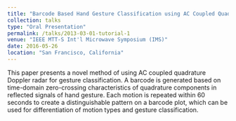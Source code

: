 ```yaml
---
title: "Barcode Based Hand Gesture Classification using AC Coupled Quadrature Doppler Radar"
collection: talks
type: "Oral Presentation"
permalink: /talks/2013-03-01-tutorial-1
venue: "IEEE MTT-S Int'l Microwave Symposium (IMS)"
date: 2016-05-26
location: "San Francisco, California"
---
```


This paper presents a novel method of using AC coupled quadrature Doppler radar for gesture classification. A barcode is generated based on time-domain zero-crossing characteristics of quadrature components in reflected signals of hand gesture. Each motion is repeated within 60 seconds to create a distinguishable pattern on a barcode plot, which can be used for differentiation of motion types and gesture classification.
